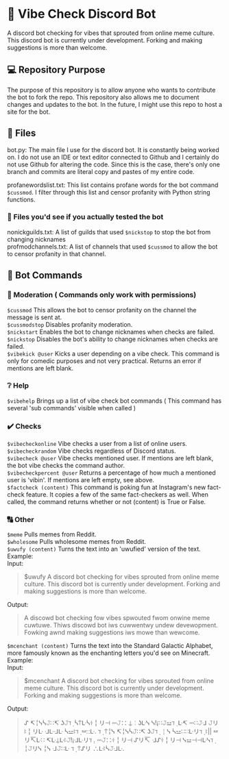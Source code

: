 # 🤖 Vibe Check Discord Bot
A discord bot checking for vibes that sprouted from online meme culture. This discord bot is currently under development. Forking and making suggestions is more than welcome.


## 💻 Repository Purpose
The purpose of this repository is to allow anyone who wants to contribute the bot to fork the repo. This repository also allows me to document changes and updates to the bot. In the future, I might use this repo to host a site for the bot.

## 📁 Files
bot.py: The main file I use for the discord bot. It is constantly being worked on. I do not use an IDE or text editor connected to Github and I certainly do not use Github for altering the code. Since this is the case, there's only one branch and commits are literal copy and pastes of my entire code.

profanewordslist.txt: This list contains profane words for the bot command `$cussmod`. I filter through this list and censor profanity with Python string functions.

### 📃 Files you'd see if you actually tested the bot
nonickguilds.txt: A list of guilds that used `$nickstop` to stop the bot from changing nicknames\
profmodchannels.txt: A list of channels that used `$cussmod` to allow the bot to censor profanity in that channel.

## 📑 Bot Commands

### 🔨 Moderation ( Commands only work with permissions)
` $cussmod ` This allows the bot to censor profanity on the channel the message is sent at.\
` $cussmodstop ` Disables profanity moderation.\
` $nickstart ` Enables the bot to change nicknames when checks are failed.\
` $nickstop ` Disables the bot's ability to change nicknames when checks are failed.\
` $vibekick @user ` Kicks a user depending on a vibe check. This command is only for comedic purposes and not very practical. Returns an error if mentions are left blank.

### ❔ Help
` $vibehelp ` Brings up a list of vibe check bot commands ( This command has several 'sub commands' visible when called )

### ✔️ Checks
` $vibecheckonline ` Vibe checks a user from a list of online users.\
` $vibecheckrandom ` Vibe checks regardless of Discord status.\
` $vibecheck @user ` Vibe checks mentioned user. If mentions are left blank, the bot vibe checks the command author.\
` $vibecheckpercent @user ` Returns a percentage of how much a mentioned user is 'vibin'. If mentions are left empty, see above.\
` $factcheck (content) ` This command is poking fun at Instagram's new fact-check feature. It copies a few of the same fact-checkers as well. When called, the command returns whether or not (content) is True or False.

### 🔠 Other
` $meme ` Pulls memes from Reddit.\
` $wholesome ` Pulls wholesome memes from Reddit.\
` $uwufy (content) ` Turns the text into an 'uwufied' version of the text.\
Example:\
  Input:
> $uwufy A discord bot checking for vibes sprouted from online meme culture. This discord bot is currently under development. Forking and making suggestions is more than welcome.

  Output:
> A discowd bot checking fow vibes spwouted fwom onwine meme cuwtuwe. Thiws discowd bot iws cuwwentwy undew devewopment. Fowking awnd making suggestions iws mowe than wewcome.

` $mcenchant (content) ` Turns the text into the Standard Galactic Alphabet, more famously known as the enchanting letters you'd see on Minecraft.\
Example:\
  Input:
> $mcenchant A discord bot checking for vibes sprouted from online meme culture. This discord bot is currently under development. Forking and making suggestions is more than welcome.

  Output:
> ᔑ ↸╎ᓭᓵ𝙹∷↸ ʖ𝙹ℸ ̣  ᓵ⍑ᒷᓵꖌ╎リ⊣ ⎓𝙹∷ ⍊╎ʖᒷᓭ ᓭ!¡∷𝙹⚍ℸ ̣ ᒷ↸ ⎓∷𝙹ᒲ 𝙹リꖎ╎リᒷ ᒲᒷᒲᒷ ᓵ⚍ꖎℸ ̣ ⚍∷ᒷ. ℸ ̣ ⍑╎ᓭ ↸╎ᓭᓵ𝙹∷↸ ʖ𝙹ℸ ̣  ╎ᓭ ᓵ⚍∷∷ᒷリℸ ̣ ꖎ|| ⚍リ↸ᒷ∷ ↸ᒷ⍊ᒷꖎ𝙹!¡ᒲᒷリℸ ̣. ⎓𝙹∷ꖌ╎リ⊣ ᔑリ↸ ᒲᔑꖌ╎リ⊣ ᓭ⚍⊣⊣ᒷᓭℸ ̣ ╎𝙹リᓭ ╎ᓭ ᒲ𝙹∷ᒷ ℸ ̣ ⍑ᔑリ ∴ᒷꖎᓵ𝙹ᒲᒷ.
